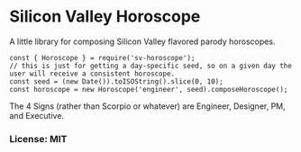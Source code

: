 # Silicon Valley Horoscope

A little library for composing Silicon Valley flavored parody horoscopes.

```
const { Horoscope } = require('sv-horoscope');
// this is just for getting a day-specific seed, so on a given day the user will receive a consistent horoscope.
const seed = (new Date()).toISOString().slice(0, 10);
const horoscope = new Horoscope('engineer', seed).composeHoroscope();
```

The 4 Signs (rather than Scorpio or whatever) are Engineer, Designer, PM, and Executive.

### License: MIT

